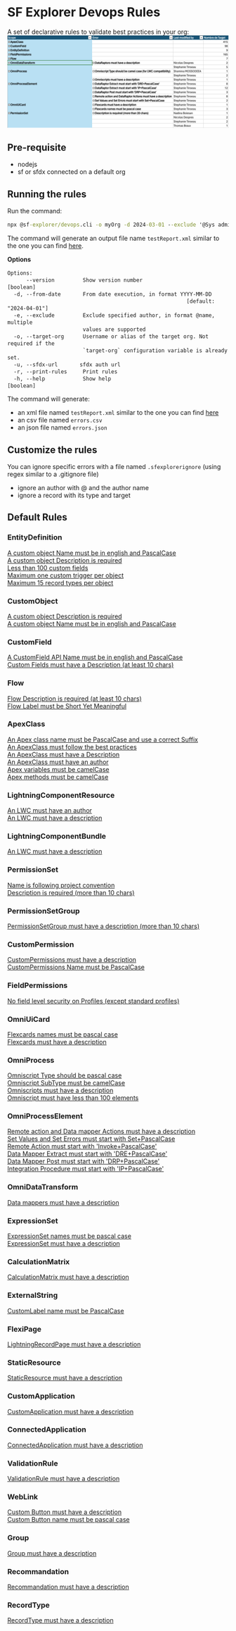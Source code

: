 # SF Explorer Devops Rules

A set of declarative rules to validate best practices in your org:
![report](report.png) 

## Pre-requisite
- nodejs
- sf or sfdx connected on a default org

## Running the rules

Run the command:  
```cmd
npx @sf-explorer/devops.cli -o myOrg -d 2024-03-01 --exclude '@Sys admin' --exclude 'CustomField.*_del'
```
The command will generate an output file name `testReport.xml` similar to the one you can find [here](./cli/test-report.xml).

__Options__
```
Options:
      --version         Show version number                            [boolean]
  -d, --from-date       From date execution, in format YYYY-MM-DD
                                                         [default: "2024-04-01"]
  -e, --exclude         Exclude specified author, in format @name, multiple
                        values are supported
  -o, --target-org      Username or alias of the target org. Not required if the
                        `target-org` configuration variable is already set.
  -u, --sfdx-url       sfdx auth url
  -r, --print-rules     Print rules
  -h, --help            Show help                                      [boolean]
```

The command will generate:
* an xml file named `testReport.xml` similar to the one you can find [here](./cli/test-report.xml)
* an csv file named `errors.csv`
* an json file named `errors.json`

## Customize the rules
You can ignore specific errors with a file named `.sfexplorerignore` (using regex similar to a .gitignore file)
- ignore an author with @ and the author name
- ignore a record with its type and target

## Default Rules

### EntityDefinition
[A custom object Name must be in english and PascalCase](./Sample%20Rules/EntityDefinition/index.md)  
[A custom object Description is required](./Sample%20Rules/EntityDefinition/index.md)  
[Less than 100 custom fields](./Sample%20Rules/EntityDefinition/index.md)  
[Maximum one custom trigger per object](./Sample%20Rules/EntityDefinition/index.md)  
[Maximum 15 record types per object](./Sample%20Rules/EntityDefinition/index.md)  

### CustomObject
[A custom object Description is required](./Sample%20Rules/CustomObject/index.md)  
[A custom object Name must be in english and PascalCase](./Sample%20Rules/CustomObject/index.md)  

### CustomField
[A CustomField API Name must be in english and PascalCase](./Sample%20Rules/CustomField/index.md)  
[Custom Fields must have a Description (at least 10 chars)](./Sample%20Rules/CustomField/index.md)  

### Flow
[Flow Description is required (at least 10 chars)](./Sample%20Rules/Flow/index.md)  
[Flow Label must be Short Yet Meaningful](./Sample%20Rules/Flow/index.md)  

### ApexClass
[An Apex class name must be PascalCase and use a correct Suffix](./Sample%20Rules/ApexClass/index.md)  
[An ApexClass must follow the best practices](./Sample%20Rules/ApexClass/index.md)  
[An ApexClass must have a Description](./Sample%20Rules/ApexClass/index.md)  
[An ApexClass must have an author](./Sample%20Rules/ApexClass/index.md)  
[Apex variables must be camelCase](./Sample%20Rules/ApexClass/index.md)  
[Apex methods must be camelCase](./Sample%20Rules/ApexClass/index.md)  

### LightningComponentResource
[An LWC must have an author](./Sample%20Rules/LightningComponentResource/index.md)  
[An LWC must have a description](./Sample%20Rules/LightningComponentResource/index.md)  

### LightningComponentBundle
[An LWC must have a description](./Sample%20Rules/LightningComponentBundle/index.md)  

### PermissionSet
[Name is following project convention](./Sample%20Rules/PermissionSet/index.md)  
[Description is required (more than 10 chars)](./Sample%20Rules/PermissionSet/index.md)  

### PermissionSetGroup
[PermissionSetGroup must have a description (more than 10 chars)](./Sample%20Rules/PermissionSetGroup/index.md)  

### CustomPermission
[CustomPermissions must have a description](./Sample%20Rules/CustomPermission/index.md)  
[CustomPermissions Name must be PascalCase](./Sample%20Rules/CustomPermission/index.md)  

### FieldPermissions
[No field level security on Profiles (except standard profiles)](./Sample%20Rules/FieldPermissions/index.md)  

### OmniUiCard
[Flexcards names must be pascal case](./Sample%20Rules/OmniUiCard/index.md)  
[Flexcards must have a description](./Sample%20Rules/OmniUiCard/index.md)  

### OmniProcess
[Omniscript Type should be pascal case](./Sample%20Rules/OmniProcess/index.md)  
[Omniscript SubType must be camelCase](./Sample%20Rules/OmniProcess/index.md)  
[Omniscripts must have a description](./Sample%20Rules/OmniProcess/index.md)  
[Omniscript must have less than 100 elements](./Sample%20Rules/OmniProcess/index.md)  

### OmniProcessElement
[Remote action and Data mapper Actions must have a description](./Sample%20Rules/OmniProcessElement/index.md)  
[Set Values and Set Errors must start with Set+PascalCase](./Sample%20Rules/OmniProcessElement/index.md)  
[Remote Action must start with 'Invoke+PascalCase'](./Sample%20Rules/OmniProcessElement/index.md)  
[Data Mapper Extract must start with 'DRE+PascalCase'](./Sample%20Rules/OmniProcessElement/index.md)  
[Data Mapper Post must start with 'DRP+PascalCase'](./Sample%20Rules/OmniProcessElement/index.md)  
[Integration Procedure must start with 'IP+PascalCase'](./Sample%20Rules/OmniProcessElement/index.md)  

### OmniDataTransform
[Data mappers must have a description](./Sample%20Rules/OmniDataTransform/index.md)  

### ExpressionSet
[ExpressionSet names must be pascal case](./Sample%20Rules/ExpressionSet/index.md)  
[ExpressionSet must have a description](./Sample%20Rules/ExpressionSet/index.md)  

### CalculationMatrix
[CalculationMatrix must have a description](./Sample%20Rules/CalculationMatrix/index.md)  

### ExternalString
[CustomLabel name must be PascalCase](./Sample%20Rules/ExternalString/index.md)  

### FlexiPage
[LightningRecordPage must have a description](./Sample%20Rules/FlexiPage/index.md)  

### StaticResource
[StaticResource must have a description](./Sample%20Rules/StaticResource/index.md)  

### CustomApplication
[CustomApplication must have a description](./Sample%20Rules/CustomApplication/index.md)  

### ConnectedApplication
[ConnectedApplication must have a description](./Sample%20Rules/ConnectedApplication/index.md)  

### ValidationRule
[ValidationRule must have a description](./Sample%20Rules/ValidationRule/index.md)  

### WebLink
[Custom Button must have a description](./Sample%20Rules/WebLink/index.md)  
[Custom Button name must be pascal case](./Sample%20Rules/WebLink/index.md)  

### Group
[Group must have a description](./Sample%20Rules/Group/index.md)  

### Recommandation
[Recommandation must have a description](./Sample%20Rules/Recommandation/index.md)  

### RecordType
[RecordType must have a description](./Sample%20Rules/RecordType/index.md)  